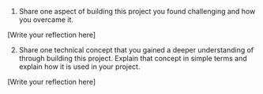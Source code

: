 1. Share one aspect of building this project you found challenging and how you overcame it.

[Write your reflection here]

2. Share one technical concept that you gained a deeper understanding of through building this project. Explain that concept in simple terms and explain how it is used in your project.

[Write your reflection here]
